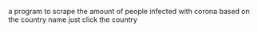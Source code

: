 a program to scrape the amount of people infected with corona based on the country name
just click the country 
